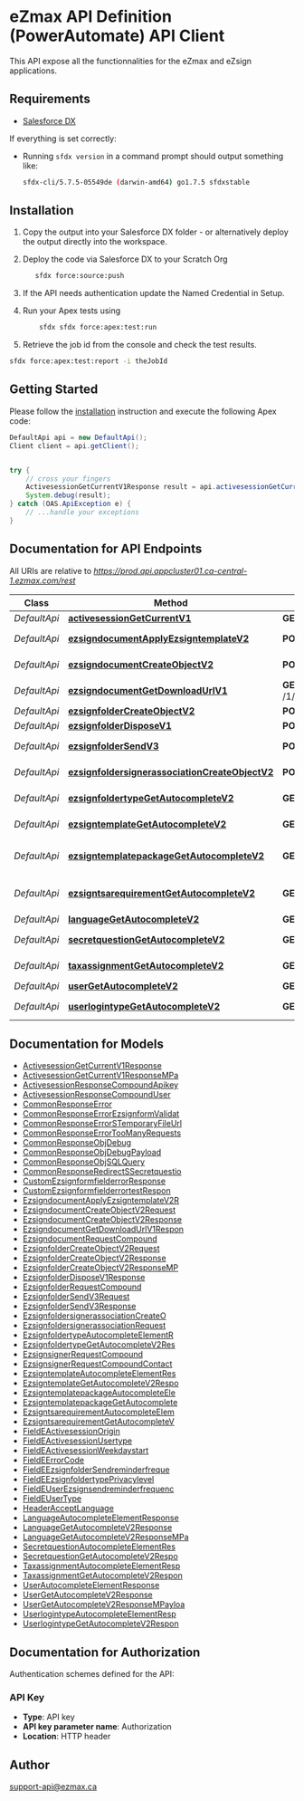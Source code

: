 # eZmax API Definition (PowerAutomate) API Client


This API expose all the functionnalities for the eZmax and eZsign applications.

## Requirements

- [Salesforce DX](https://www.salesforce.com/products/platform/products/salesforce-dx/)

If everything is set correctly:

- Running `sfdx version` in a command prompt should output something like:

  ```bash
  sfdx-cli/5.7.5-05549de (darwin-amd64) go1.7.5 sfdxstable
  ```

## Installation

1. Copy the output into your Salesforce DX folder - or alternatively deploy the output directly into the workspace.
2. Deploy the code via Salesforce DX to your Scratch Org

   ```bash
      sfdx force:source:push
   ```

3. If the API needs authentication update the Named Credential in Setup.
4. Run your Apex tests using

   ```bash
       sfdx sfdx force:apex:test:run
   ```

5. Retrieve the job id from the console and check the test results.

  ```bash
  sfdx force:apex:test:report -i theJobId
  ```

## Getting Started

Please follow the [installation](#installation) instruction and execute the following Apex code:

```java
DefaultApi api = new DefaultApi();
Client client = api.getClient();


try {
    // cross your fingers
    ActivesessionGetCurrentV1Response result = api.activesessionGetCurrentV1();
    System.debug(result);
} catch (OAS.ApiException e) {
    // ...handle your exceptions
}
```

## Documentation for API Endpoints

All URIs are relative to *https://prod.api.appcluster01.ca-central-1.ezmax.com/rest*

Class | Method | HTTP request | Description
------------ | ------------- | ------------- | -------------
*DefaultApi* | [**activesessionGetCurrentV1**](DefaultApi.md#activesessionGetCurrentV1) | **GET** /1/object/activesession/getCurrent | Get Current Activesession
*DefaultApi* | [**ezsigndocumentApplyEzsigntemplateV2**](DefaultApi.md#ezsigndocumentApplyEzsigntemplateV2) | **POST** /2/object/ezsigndocument/{pkiEzsigndocumentID}/applyEzsigntemplate | Apply an Ezsigntemplate to the Ezsigndocument.
*DefaultApi* | [**ezsigndocumentCreateObjectV2**](DefaultApi.md#ezsigndocumentCreateObjectV2) | **POST** /2/object/ezsigndocument | Create a new Ezsigndocument
*DefaultApi* | [**ezsigndocumentGetDownloadUrlV1**](DefaultApi.md#ezsigndocumentGetDownloadUrlV1) | **GET** /1/object/ezsigndocument/{pkiEzsigndocumentID}/getDownloadUrl/{eDocumentType} | Retrieve a URL to download documents.
*DefaultApi* | [**ezsignfolderCreateObjectV2**](DefaultApi.md#ezsignfolderCreateObjectV2) | **POST** /2/object/ezsignfolder | Create a new Ezsignfolder
*DefaultApi* | [**ezsignfolderDisposeV1**](DefaultApi.md#ezsignfolderDisposeV1) | **POST** /1/object/ezsignfolder/{pkiEzsignfolderID}/dispose | Dispose the Ezsignfolder
*DefaultApi* | [**ezsignfolderSendV3**](DefaultApi.md#ezsignfolderSendV3) | **POST** /3/object/ezsignfolder/{pkiEzsignfolderID}/send | Send the Ezsignfolder to the signatories for signature
*DefaultApi* | [**ezsignfoldersignerassociationCreateObjectV2**](DefaultApi.md#ezsignfoldersignerassociationCreateObjectV2) | **POST** /2/object/ezsignfoldersignerassociation | Create a new Ezsignfoldersignerassociation
*DefaultApi* | [**ezsignfoldertypeGetAutocompleteV2**](DefaultApi.md#ezsignfoldertypeGetAutocompleteV2) | **GET** /2/object/ezsignfoldertype/getAutocomplete/{sSelector} | Retrieve Ezsignfoldertypes and IDs
*DefaultApi* | [**ezsigntemplateGetAutocompleteV2**](DefaultApi.md#ezsigntemplateGetAutocompleteV2) | **GET** /2/object/ezsigntemplate/getAutocomplete/{sSelector} | Retrieve Ezsigntemplates and IDs
*DefaultApi* | [**ezsigntemplatepackageGetAutocompleteV2**](DefaultApi.md#ezsigntemplatepackageGetAutocompleteV2) | **GET** /2/object/ezsigntemplatepackage/getAutocomplete/{sSelector} | Retrieve Ezsigntemplatepackages and IDs
*DefaultApi* | [**ezsigntsarequirementGetAutocompleteV2**](DefaultApi.md#ezsigntsarequirementGetAutocompleteV2) | **GET** /2/object/ezsigntsarequirement/getAutocomplete/{sSelector} | Retrieve Ezsigntsarequirements and IDs
*DefaultApi* | [**languageGetAutocompleteV2**](DefaultApi.md#languageGetAutocompleteV2) | **GET** /2/object/language/getAutocomplete/{sSelector} | Retrieve Languages and IDs
*DefaultApi* | [**secretquestionGetAutocompleteV2**](DefaultApi.md#secretquestionGetAutocompleteV2) | **GET** /2/object/secretquestion/getAutocomplete/{sSelector} | Retrieve Secretquestions and IDs
*DefaultApi* | [**taxassignmentGetAutocompleteV2**](DefaultApi.md#taxassignmentGetAutocompleteV2) | **GET** /2/object/taxassignment/getAutocomplete/{sSelector} | Retrieve Taxassignments and IDs
*DefaultApi* | [**userGetAutocompleteV2**](DefaultApi.md#userGetAutocompleteV2) | **GET** /2/object/user/getAutocomplete/{sSelector} | Retrieve Users and IDs
*DefaultApi* | [**userlogintypeGetAutocompleteV2**](DefaultApi.md#userlogintypeGetAutocompleteV2) | **GET** /2/object/userlogintype/getAutocomplete/{sSelector} | Retrieve Userlogintypes and IDs


## Documentation for Models

 - [ActivesessionGetCurrentV1Response](ActivesessionGetCurrentV1Response.md)
 - [ActivesessionGetCurrentV1ResponseMPa](ActivesessionGetCurrentV1ResponseMPa.md)
 - [ActivesessionResponseCompoundApikey](ActivesessionResponseCompoundApikey.md)
 - [ActivesessionResponseCompoundUser](ActivesessionResponseCompoundUser.md)
 - [CommonResponseError](CommonResponseError.md)
 - [CommonResponseErrorEzsignformValidat](CommonResponseErrorEzsignformValidat.md)
 - [CommonResponseErrorSTemporaryFileUrl](CommonResponseErrorSTemporaryFileUrl.md)
 - [CommonResponseErrorTooManyRequests](CommonResponseErrorTooManyRequests.md)
 - [CommonResponseObjDebug](CommonResponseObjDebug.md)
 - [CommonResponseObjDebugPayload](CommonResponseObjDebugPayload.md)
 - [CommonResponseObjSQLQuery](CommonResponseObjSQLQuery.md)
 - [CommonResponseRedirectSSecretquestio](CommonResponseRedirectSSecretquestio.md)
 - [CustomEzsignformfielderrorResponse](CustomEzsignformfielderrorResponse.md)
 - [CustomEzsignformfielderrortestRespon](CustomEzsignformfielderrortestRespon.md)
 - [EzsigndocumentApplyEzsigntemplateV2R](EzsigndocumentApplyEzsigntemplateV2R.md)
 - [EzsigndocumentCreateObjectV2Request](EzsigndocumentCreateObjectV2Request.md)
 - [EzsigndocumentCreateObjectV2Response](EzsigndocumentCreateObjectV2Response.md)
 - [EzsigndocumentGetDownloadUrlV1Respon](EzsigndocumentGetDownloadUrlV1Respon.md)
 - [EzsigndocumentRequestCompound](EzsigndocumentRequestCompound.md)
 - [EzsignfolderCreateObjectV2Request](EzsignfolderCreateObjectV2Request.md)
 - [EzsignfolderCreateObjectV2Response](EzsignfolderCreateObjectV2Response.md)
 - [EzsignfolderCreateObjectV2ResponseMP](EzsignfolderCreateObjectV2ResponseMP.md)
 - [EzsignfolderDisposeV1Response](EzsignfolderDisposeV1Response.md)
 - [EzsignfolderRequestCompound](EzsignfolderRequestCompound.md)
 - [EzsignfolderSendV3Request](EzsignfolderSendV3Request.md)
 - [EzsignfolderSendV3Response](EzsignfolderSendV3Response.md)
 - [EzsignfoldersignerassociationCreateO](EzsignfoldersignerassociationCreateO.md)
 - [EzsignfoldersignerassociationRequest](EzsignfoldersignerassociationRequest.md)
 - [EzsignfoldertypeAutocompleteElementR](EzsignfoldertypeAutocompleteElementR.md)
 - [EzsignfoldertypeGetAutocompleteV2Res](EzsignfoldertypeGetAutocompleteV2Res.md)
 - [EzsignsignerRequestCompound](EzsignsignerRequestCompound.md)
 - [EzsignsignerRequestCompoundContact](EzsignsignerRequestCompoundContact.md)
 - [EzsigntemplateAutocompleteElementRes](EzsigntemplateAutocompleteElementRes.md)
 - [EzsigntemplateGetAutocompleteV2Respo](EzsigntemplateGetAutocompleteV2Respo.md)
 - [EzsigntemplatepackageAutocompleteEle](EzsigntemplatepackageAutocompleteEle.md)
 - [EzsigntemplatepackageGetAutocomplete](EzsigntemplatepackageGetAutocomplete.md)
 - [EzsigntsarequirementAutocompleteElem](EzsigntsarequirementAutocompleteElem.md)
 - [EzsigntsarequirementGetAutocompleteV](EzsigntsarequirementGetAutocompleteV.md)
 - [FieldEActivesessionOrigin](FieldEActivesessionOrigin.md)
 - [FieldEActivesessionUsertype](FieldEActivesessionUsertype.md)
 - [FieldEActivesessionWeekdaystart](FieldEActivesessionWeekdaystart.md)
 - [FieldEErrorCode](FieldEErrorCode.md)
 - [FieldEEzsignfolderSendreminderfreque](FieldEEzsignfolderSendreminderfreque.md)
 - [FieldEEzsignfoldertypePrivacylevel](FieldEEzsignfoldertypePrivacylevel.md)
 - [FieldEUserEzsignsendreminderfrequenc](FieldEUserEzsignsendreminderfrequenc.md)
 - [FieldEUserType](FieldEUserType.md)
 - [HeaderAcceptLanguage](HeaderAcceptLanguage.md)
 - [LanguageAutocompleteElementResponse](LanguageAutocompleteElementResponse.md)
 - [LanguageGetAutocompleteV2Response](LanguageGetAutocompleteV2Response.md)
 - [LanguageGetAutocompleteV2ResponseMPa](LanguageGetAutocompleteV2ResponseMPa.md)
 - [SecretquestionAutocompleteElementRes](SecretquestionAutocompleteElementRes.md)
 - [SecretquestionGetAutocompleteV2Respo](SecretquestionGetAutocompleteV2Respo.md)
 - [TaxassignmentAutocompleteElementResp](TaxassignmentAutocompleteElementResp.md)
 - [TaxassignmentGetAutocompleteV2Respon](TaxassignmentGetAutocompleteV2Respon.md)
 - [UserAutocompleteElementResponse](UserAutocompleteElementResponse.md)
 - [UserGetAutocompleteV2Response](UserGetAutocompleteV2Response.md)
 - [UserGetAutocompleteV2ResponseMPayloa](UserGetAutocompleteV2ResponseMPayloa.md)
 - [UserlogintypeAutocompleteElementResp](UserlogintypeAutocompleteElementResp.md)
 - [UserlogintypeGetAutocompleteV2Respon](UserlogintypeGetAutocompleteV2Respon.md)


## Documentation for Authorization


Authentication schemes defined for the API:
### API Key

- **Type**: API key
- **API key parameter name**: Authorization
- **Location**: HTTP header


## Author

support-api@ezmax.ca

